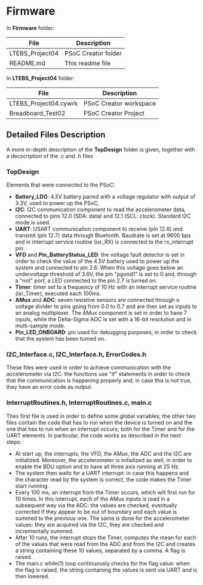# Firmware

In **Firmware** folder:

| File | Description |
| ---- | ----------- |
| LTEBS_Project04 | PSoC Creator folder |
| README.md | This readme file |


In **LTEBS_Project04** folder:

| File | Description |
| ---- | ----------- |
| LTEBS_Project04.cywrk | PSoC Creator workspace |
| Breadboard_Test02 | PSoC Creator Project |


## Detailed Files Description
A more in-depth description of the **TopDesign** folder is given, together with a decscription of the .c and .h files


### TopDesign
Elements that were connected to the PSoC:
- **Battery_LDO**: 4.5V battery paired with a voltage regulator with output of 3.3V, used to power up the PSoC.
- **I2C**: I2C communication component to read the accelerometer data, connected to pins 12.0 (SDA: data) and 12.1 (SCL: clock). Standard I2C mode is used.
- **UART**: USART communication component to receive (pin 12.6) and transmit (pin 12.7) data through Bluetooth. Baudrate is set at 9600 bps and in interrupt service routine (isr_RX) is connected to the rx_interrupt pin.
- **VFD** and **Pin_BatteryStatus_LED**: the voltage fault detector is set in order to check the value of the 4.5V battery used to power up the system and connected to pin 2.6. When this voltage goes below an undervoltage threshold of 3.6V, the pin "pgood1" is set to 0 and, through a "not" port, a LED connected to the pin 2.7 is turned on.
- **Timer**: timer set to a frequency of 10 Hz with an interrupt service routine (isr_Timer), executed each 100ms.
- **AMux** and **ADC**: seven resistive sensors are connected through a voltage divider to pins going from 0.0 to 0.7 and are then set as inputs to an analog multiplexer. The AMux component is set in order to have 7 inputs, while the Delta-Sigma ADC is set with a 16-bit resolution and in multi-sample mode.
- **Pin_LED_ONBOARD**: pin used for debugging purposes, in order to check that the system has been turned on.

### I2C_Interface.c, I2C_Interface.h, ErrorCodes.h
These files were used in order to achieve communication with the accelerometer via I2C: the functions use "if" statements in order to check that the communication is happening properly and, in case this is not true, they have an error code as output.

### InterruptRoutines.h, InterruptRoutines.c, main.c
Thes first file is used in order to define some global variables; the other two files contain the code that has to run when the device is turned on and the one that has to run when an interrupt occurs, both for the Timer and for the UART elements.
In particular, the code works as described in the next steps:
- At start up, the interrupts, the VFD, the AMux, the ADC and the I2C are initialized. Moreover, the accelerometer is initialized as well, in order to enable the BDU option and to have all three axis running at 25 Hz.
- The system then waits for a UART interrupt: in case this happens and the character read by the system is correct, the code makes the Timer start running.
- Every 100 ms, an interrupt from the Timer occurs, which will first run for 10 times. In this interrupt, each of the AMux inputs is read in a subsequent way via the ADC: the values are checked, eventually corrected if they appear to be out of boundary and each value is summed to the previous one. The same is done for the accelerometer values: they are acquired via the I2C, they are checked and incrementally summed.
- After 10 runs, the interrupt stops the Timer, computes the mean for each of the values that were read from the ADC and from the I2C and creates a string containing these 10 values, separated by a comma. A flag is raised.
- The main.c while(1) loop continuously checks for the flag value: when the flag is raised, the string containing the values is sent via UART and is then lowered.




